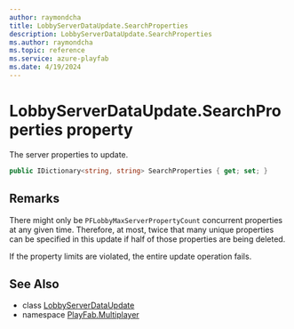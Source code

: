 ```yaml
---
author: raymondcha
title: LobbyServerDataUpdate.SearchProperties
description: LobbyServerDataUpdate.SearchProperties
ms.author: raymondcha
ms.topic: reference
ms.service: azure-playfab
ms.date: 4/19/2024
---
```


# LobbyServerDataUpdate.SearchProperties property

The server properties to update.

```csharp
public IDictionary<string, string> SearchProperties { get; set; }
```

## Remarks

There might only be `PFLobbyMaxServerPropertyCount` concurrent properties at any given time. Therefore, at most, twice that many unique properties can be specified in this update if half of those properties are being deleted.

If the property limits are violated, the entire update operation fails.

## See Also

* class [LobbyServerDataUpdate](../LobbyServerDataUpdate.md)
* namespace [PlayFab.Multiplayer](../../PlayFabMultiplayerSDK.md)

